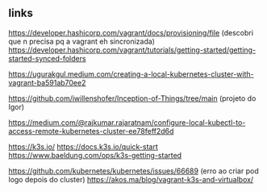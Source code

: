## links
https://developer.hashicorp.com/vagrant/docs/provisioning/file (descobri que n precisa pq a vagrant eh sincronizada)
https://developer.hashicorp.com/vagrant/tutorials/getting-started/getting-started-synced-folders

https://ugurakgul.medium.com/creating-a-local-kubernetes-cluster-with-vagrant-ba591ab70ee2

https://github.com/iwillenshofer/Inception-of-Things/tree/main (projeto do Igor)

https://medium.com/@rajkumar.rajaratnam/configure-local-kubectl-to-access-remote-kubernetes-cluster-ee78feff2d6d

https://k3s.io/
https://docs.k3s.io/quick-start
https://www.baeldung.com/ops/k3s-getting-started

https://github.com/kubernetes/kubernetes/issues/66689 (erro ao criar pod logo depois do cluster)
https://akos.ma/blog/vagrant-k3s-and-virtualbox/